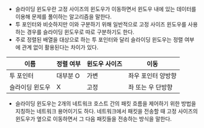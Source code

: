 - 슬라이딩 윈도우란 고정 사이즈의 윈도우가 이동하면서 윈도우 내에 있는 데이터를 이용해 문제를 풀이하는 알고리즘을 말한다.
- 투 포인터와 비슷하지만 이와 구분하기 위해 일반적으로 고정 사이즈 윈도우를 사용하는 경우를 슬라이딩 윈도우로 따로 구분하기도 한다.
- 주로 정렬된 배열을 대상으로 하는 투 포인터와 달리 슬라이딩 윈도우는 정렬 여부에 관계 없이 활용된다는 차이가 있다.

| 이름            | 정렬 여부 | 윈도우 사이즈 | 이동               |
| --------------- | --------- | ------------- | ------------------ |
| 투 포인터       | 대부분 O  | 가변          | 좌우 포인터 양방향 |
| 슬라이딩 윈도우 | X         | 고정          | 좌 또는 우 단방향  | 

- 슬라이딩 윈도우는 2개의 네트워크 호스트 간의 패킷 흐름을 제어하기 위한 방법을 지칭하는 네트워크 용어이기도 하다. 네트워크에서 패킷을 전송할 때 고정 사이즈의 윈도우가 옆으로 이동하면서 그 다음 패킷들을 전송하는 방식을 말한다.
